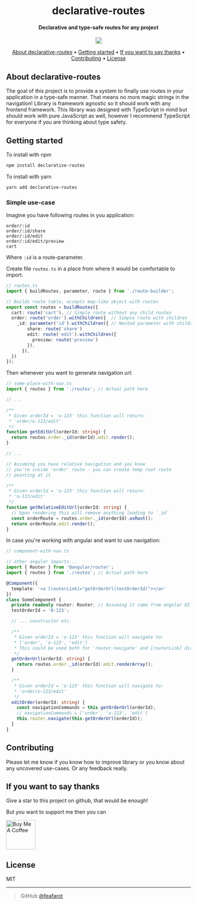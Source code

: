<h1 align="center">
  declarative-routes
  <br>
</h1>

<h4 align="center">Declarative and type-safe routes for any project</h4>

<p align="center">
  <a href="https://badge.fury.io/js/declarative-routes">
    <img src="https://badge.fury.io/js/declarative-routes.svg" alt="npm version" height="18">
  </a>
</p>

<p align="center">
  <a href="#about-declarative-routes">About declarative-routes</a> •
  <a href="#getting-started">Getting started</a> •
  <a href="#if-you-want-to-say-thanks">If you want to say thanks</a> •
  <a href="#contributing">Contributing</a> •
  <a href="#license">License</a>
</p>

## About declarative-routes

The goal of this project is to provide a system to finally use routes in your application in a type-safe manner. That means no more magic strings in the navigation! Library is framework agnostic so it should work with any frontend framework. This library was designed with TypeScript in mind but should work with pure JavaScript as well, however I recommend TypeScript for everyone if you are thinking about type safety.

## Getting started

To install with npm

```bash
npm install declarative-routes
```

To install with yarn

```bash
yarn add declarative-routes
```

### Simple use-case

Imagine you have following routes in you application:
```
order/:id
order/:id/share
order/:id/edit
order/:id/edit/preview
cart
```
Where `:id` is a route-parameter.


Create file `routes.ts` in a place from where it would be comfortable to import.

```typescript
// routes.ts
import { buildRoutes, parameter, route } from './route-builder';

// Builds route table, accepts map-like object with routes
export const routes = buildRoutes({
  cart: route('cart'), // Simple route without any child routes
  order: route('order').withChildren({  // Simple route with children
    _id: parameter('id').withChildren({ // Nested parameter with children
        share: route('share')
        edit: route('edit').withChildren({
          preview: route('preview')
        }),
      }),
  })
});

```

Then whenever you want to generate navigation url:

```typescript
// some-place-with-nav.ts
import { routes } from './routes'; // Actual path here

// ...

/**
 * Given orderId = 'o-123' this function will return:
 * 'order/o-123/edit'
 */
function getEditUrl(orderId: string) {
  return routes.order._id(orderId).edit.render();
}

// ...

// Assuming you have relative navigation and you know
// you're inside 'order' route - you can create temp root route
// pointing at it

/**
 * Given orderId = 'o-123' this function will return:
 * 'o-123/edit'
 */
function getRelativeEditUrl(orderId: string) {  
  // Upon rendering this will remove anything leading to `_id`
  const orderRoute = routes.order._id(orderId).asRoot(); 
  return orderRoute.edit.render();
}
```

In case you're working with angular and want to use navigation:

```typescript
// component-with-nav.ts

// other angular imports...
import { Router } from '@angular/router';
import { routes } from './routes'; // Actual path here

@Component({
  template: '<a [routerLink]="getOrderUrl(testOrderId)"></a>'
})
class SomeComponent {
  private readonly router: Router; // Assuming it came from angular DI
  testOrderId = '0-123';

  // ... constructor etc.

  /**
   * Given orderId = 'o-123' this function will navigate to:
   * ['order', 'o-123', 'edit']
   * This could be used both for 'router.navigate' and [routerLink] directory
   */
  getOrderUrl(orderId: string) {
    return routes.order._id(orderId).edit.renderArray();
  }

  /**
   * Given orderId = 'o-123' this function will navigate to:
   * 'order/o-123/edit'
   */
  editOrder(orderId: string) {
    const navigationCommands = this.getOrderUrl(orderId);
    // navigationCommands = ['order', 'o-123', 'edit']
    this.router.navigate(this.getOrderUrl(orderId));
  }
}
```

## Contributing

Please let me know if you know how to improve library or  you know about any  uncovered use-cases. Or any feedback really.

## If you want to say thanks

Give a star to this project on github, that would be enough!

But you want to support me then you can

<a href="https://www.buymeacoffee.com/feafarot" target="_blank"><img src="https://img.buymeacoffee.com/api/?url=aHR0cHM6Ly9jZG4uYnV5bWVhY29mZmVlLmNvbS91cGxvYWRzL3Byb2ZpbGVfcGljdHVyZXMvMjAyMi8wNy8xb3RDQ25aRWJGTEFkb056LnBuZ0AzMDB3XzBlLndlYnA=&creator=Roman&design_code=1&design_color=%23ff813f&slug=feafarot" alt="Buy Me A Coffee" style="height: 80px !important;" ></a>


## License

MIT

---

> GitHub [@feafarot](https://github.com/feafarot)

